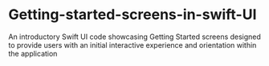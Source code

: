 # Getting-started-screens-in-swift-UI
An introductory Swift UI code showcasing Getting Started screens designed to provide users with an initial interactive experience and orientation within the application

